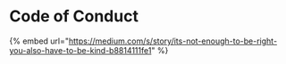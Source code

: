 # Code of Conduct

{% embed url="https://medium.com/s/story/its-not-enough-to-be-right-you-also-have-to-be-kind-b8814111fe1" %}



